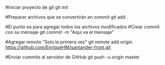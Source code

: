 #Iniciar proyecto de git
git init

#Preparar archivos que se convertirán en commit
git add .

#El punto es para agregar todos los archivos modificados
#Crear commit con su mensaje
git commit -m "Aqui va el mensaje"

#Agregar remoto "Solo la primera vez"
git remote add origin  https://github.com/EnriqueHM/santander-front.git

#Enviar commits al servidor de GitHub
git push -u origin master